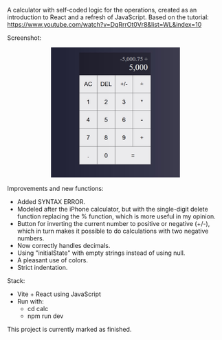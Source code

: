 A calculator with self-coded logic for the operations, created as an introduction to React and a refresh of JavaScript.
Based on the tutorial: https://www.youtube.com/watch?v=DgRrrOt0Vr8&list=WL&index=10

Screenshot:

<p align="center">
  <img src="Calc/src/assets/Screenshot 2025-07-22.jpg" width="300"/>
</p>


Improvements and new functions:
- Added SYNTAX ERROR.
- Modeled after the iPhone calculator, but with the single-digit delete function replacing the % function, which is more useful in my opinion.
- Button for inverting the current number to positive or negative (+/-), which in turn makes it possible to do calculations with two negative numbers.
- Now correctly handles decimals.
- Using "initialState" with empty strings instead of using null.
- A pleasant use of colors.
- Strict indentation.



Stack:
- Vite + React using JavaScript
- Run with:
  - cd calc
  - npm run dev 


This project is currently marked as finished.
